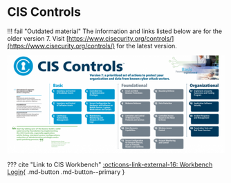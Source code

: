 # CIS Controls

!!! fail "Outdated material"
    The information and links listed below are for the older version 7. Visit [https://www.cisecurity.org/controls/](https://www.cisecurity.org/controls/) for the latest version.

![common-language-for-computer-security-incidents-img](../static/images/cis-controls-v7.png)

??? cite "Link to CIS Workbench"
    [:octicons-link-external-16: Workbench Login](https://workbench.cisecurity.org/files/2312/download/2608){ .md-button .md-button--primary }
